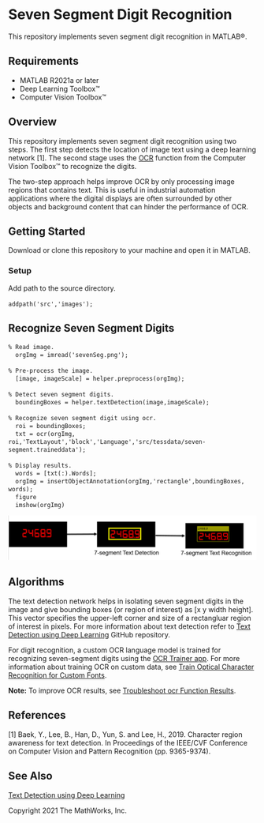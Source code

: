 # Seven Segment Digit Recognition

This repository implements seven segment digit recognition in MATLAB&reg;.

Requirements
------------  

- MATLAB R2021a or later
- Deep Learning Toolbox&trade;
- Computer Vision Toolbox&trade;

Overview
--------

This repository implements seven segment digit recognition using two steps. The first step detects the location of image text using a deep learning network [1]. The second stage uses the [OCR](https://in.mathworks.com/help/vision/ref/ocr.html) function from the Computer Vision Toolbox&trade; to recognize the digits. 

The two-step approach helps improve OCR by only processing image regions that contains text. This is useful in industrial automation applications where the digital displays are often surrounded by other objects and background content that can hinder the performance of OCR. 

Getting Started
---------------
Download or clone this repository to your machine and open it in MATLAB.
### Setup
Add path to the source directory.

`addpath('src','images');`

Recognize Seven Segment Digits
---------------------------------------

```
% Read image.
  orgImg = imread('sevenSeg.png');

% Pre-process the image.
  [image, imageScale] = helper.preprocess(orgImg);
  
% Detect seven segment digits.
  boundingBoxes = helper.textDetection(image,imageScale);
  
% Recognize seven segment digit using ocr.
  roi = boundingBoxes;
  txt = ocr(orgImg, roi,'TextLayout','block','Language','src/tessdata/seven-segment.traineddata');
 
% Display results.
  words = [txt(:).Words];
  orgImg = insertObjectAnnotation(orgImg,'rectangle',boundingBoxes, words);
  figure
  imshow(orgImg)
```

<img src="images/workflow.PNG" alt ="image"/>

Algorithms
---------------------------------------
The text detection network helps in isolating seven segment digits in the image and give bounding boxes (or region of interest) as [x y width height]. This vector specifies the upper-left corner and size of a rectangluar region of interest in pixels. For more information about text detection refer to [Text Detection using Deep Learning](https://github.com/matlab-deep-learning/Text-Detection-using-Deep-Learning) GitHub repository.

For digit recognition, a custom OCR language model is trained for recognizing seven-segment digits using the [OCR Trainer app](https://in.mathworks.com/help/vision/ref/ocrtrainer-app.html#:~:text=The%20OCR%20Trainer%20app%20allows%20you%20to%20label,the%20app%20icon.%20MATLAB%20command%20prompt%3A%20Enter%20ocrTrainer.). For more information about training OCR on custom data, see [Train Optical Character Recognition for Custom Fonts](https://www.mathworks.com/help/vision/ug/train-optical-character-recognition-for-custom-fonts.html).

**Note:** To improve OCR results, see [Troubleshoot ocr Function Results](https://in.mathworks.com/help/vision/ug/troubleshoot-ocr-function-results.html).

References
---------------------------------------
[1] Baek, Y., Lee, B., Han, D., Yun, S. and Lee, H., 2019. Character region awareness for text detection. In Proceedings of the IEEE/CVF Conference on Computer Vision and Pattern Recognition (pp. 9365-9374).

See Also
------------------------------------
[Text Detection using Deep Learning](https://github.com/matlab-deep-learning/Text-Detection-using-Deep-Learning)

Copyright 2021 The MathWorks, Inc.
